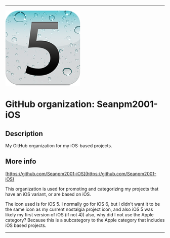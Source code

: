 
***

![IOS_5_logo.png failed to load. The file may be missing or corrupt. Check the file path for errors first.](/AdditionalInfo/1/Seanpm2001-iOS/IOS_5_logo.png)

# GitHub organization: Seanpm2001-iOS

## Description

My GitHub organization for my iOS-based projects.

## More info

[https://github.com/Seanpm2001-iOS](https://github.com/Seanpm2001-iOS)

This organization is used for promoting and categorizing my projects that have an iOS variant, or are based on iOS.

The icon used is for iOS 5. I normally go for iOS 6, but I didn't want it to be the same icon as my current nostalgia project icon, and also iOS 5 was likely my first version of iOS (if not 4)) also, why did I not use the Apple category? Because this is a subcategory to the Apple category that includes iOS based projects.

***
